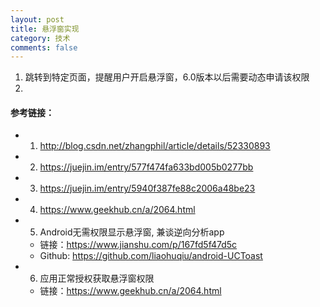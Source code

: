 ```yaml
---
layout: post
title: 悬浮窗实现
category: 技术
comments: false
---
```


1. 跳转到特定页面，提醒用户开启悬浮窗，6.0版本以后需要动态申请该权限
2. 
 
#### 参考链接：
* 1. <http://blog.csdn.net/zhangphil/article/details/52330893>
* 2. <https://juejin.im/entry/577f474fa633bd005b0277bb>
* 3. <https://juejin.im/entry/5940f387fe88c2006a48be23>
* 4. <https://www.geekhub.cn/a/2064.html>
* 5. Android无需权限显示悬浮窗, 兼谈逆向分析app
	* 链接：<https://www.jianshu.com/p/167fd5f47d5c>
	* Github: <https://github.com/liaohuqiu/android-UCToast>

* 6. 应用正常授权获取悬浮窗权限
	* 链接：<https://www.geekhub.cn/a/2064.html>
	
	
	
	
	
	
	
	
	
	
	